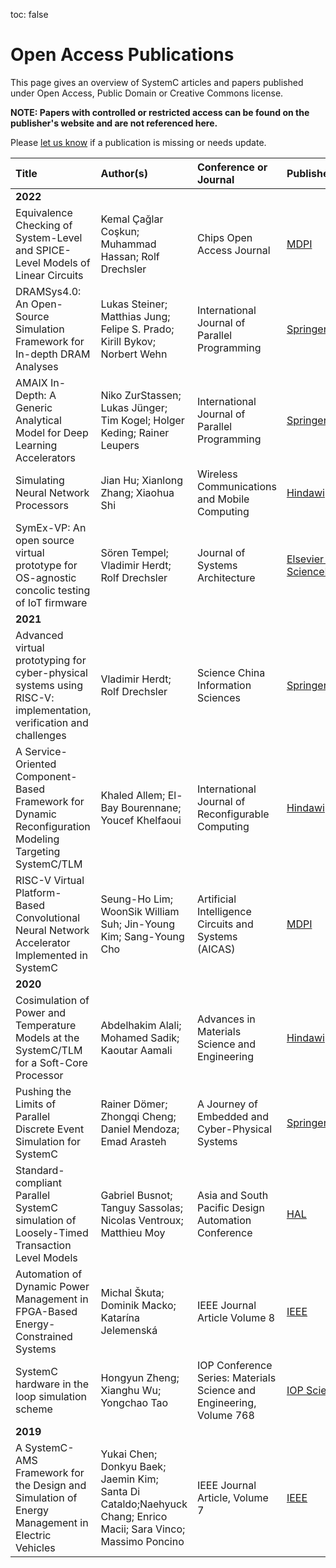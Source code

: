 toc: false

# Open Access Publications

This page gives an overview of SystemC articles and papers published under Open Access, Public Domain or Creative Commons license. 

**NOTE: Papers with controlled or restricted access can be found on the publisher's website and are not referenced here.**

Please [let us know][issues] if a publication is missing or needs update.


| Title          | Author(s)   | Conference or Journal   | Publisher    |
| :------------- | :---------- | :---------------------- | :----------- |
| **2022** |
| Equivalence Checking of System-Level and SPICE-Level Models of Linear Circuits | Kemal Çağlar Coşkun; Muhammad Hassan; Rolf Drechsler | Chips Open Access Journal | [MDPI][2022_5] |
| DRAMSys4.0: An Open-Source Simulation Framework for In-depth DRAM Analyses | Lukas Steiner; Matthias Jung; Felipe S. Prado; Kirill Bykov; Norbert Wehn  | International Journal of Parallel Programming  | [Springer Link][2022_1] |
| AMAIX In-Depth: A Generic Analytical Model for Deep Learning Accelerators | Niko ZurStassen; Lukas Jünger; Tim Kogel; Holger Keding; Rainer Leupers | International Journal of Parallel Programming  | [Springer Link][2022_2] |
| Simulating Neural Network Processors | Jian Hu; Xianlong Zhang; Xiaohua Shi | Wireless Communications and Mobile Computing | [Hindawi][2022_3] |
| SymEx-VP: An open source virtual prototype for OS-agnostic concolic testing of IoT firmware | Sören Tempel; Vladimir Herdt; Rolf Drechsler | Journal of Systems Architecture | [Elsevier / ScienceDirect][2022_4] |
| **2021** |
| Advanced virtual prototyping for cyber-physical systems using RISC-V: implementation, verification and challenges | Vladimir Herdt; Rolf Drechsler | Science China Information Sciences | [Springer Link][2021_1] |
| A Service-Oriented Component-Based Framework for Dynamic Reconfiguration Modeling Targeting SystemC/TLM | Khaled Allem; El-Bay Bourennane; Youcef Khelfaoui | International Journal of Reconfigurable Computing | [Hindawi][2021_2] |
| RISC-V Virtual Platform-Based Convolutional Neural Network Accelerator Implemented in SystemC | Seung-Ho Lim; WoonSik William Suh; Jin-Young Kim; Sang-Young Cho | Artificial Intelligence Circuits and Systems (AICAS) | [MDPI][2021_3]
| **2020** |
| Cosimulation of Power and Temperature Models at the SystemC/TLM for a Soft-Core Processor | Abdelhakim Alali; Mohamed Sadik; Kaoutar Aamali | Advances in Materials Science and Engineering | [Hindawi][2020_1] |
| Pushing the Limits of Parallel Discrete Event Simulation for SystemC | Rainer Dömer; Zhongqi Cheng; Daniel Mendoza; Emad Arasteh | A Journey of Embedded and Cyber-Physical Systems | [Springer Link][2020_2] |
| Standard-compliant Parallel SystemC simulation of Loosely-Timed Transaction Level Models |  Gabriel Busnot; Tanguy Sassolas; Nicolas Ventroux; Matthieu Moy | Asia and South Pacific Design Automation Conference | [HAL][2020_3] |
| Automation of Dynamic Power Management in FPGA-Based Energy-Constrained Systems | Michal Škuta; Dominik Macko; Katarína Jelemenská | IEEE Journal Article Volume 8 | [IEEE][2020_4] |
| SystemC hardware in the loop simulation scheme |  Hongyun Zheng; Xianghu Wu; Yongchao Tao | IOP Conference Series: Materials Science and Engineering, Volume 768 | [IOP Science][2020_5] |
| **2019** |
| A SystemC-AMS Framework for the Design and Simulation of Energy Management in Electric Vehicles | Yukai Chen; Donkyu Baek; Jaemin Kim; Santa Di Cataldo;Naehyuck Chang; Enrico Macii; Sara Vinco; Massimo Poncino | IEEE Journal Article, Volume 7 | [IEEE][2019_1] |
<!--
| **2013** |
| Facilitating the design of fault tolerance in transaction level SystemC programs | Ali Ebnenasir; RezaHajisheykhi ;Sandeep S. Kulkarni | Theoretical Computer Science, Volume 496 | [Elsevier / ScienceDirect][2013_1] |
| **2010** |
| On Mixed Abstraction, Languages, and Simulation Approach to Refinement with SystemC AMS | Yaseen Zaidi; Christoph Grimm; Jan Haase  | EURASIP Journal on Embedded Systems, Volume 20 | [Springer Link][2010_1] |
| **2006** |
| Modeling of a new 2D Acceleration Sensor Array using SystemC-AMS | Erik Markert; Marco Dienel; Goeran Herrmann; Dietmar Mueller; Ulrich Heinkel | Journal of Physics, Volume 34 | [IOP Science][2006_1] |
-->

[2022_1]: https://link.springer.com/article/10.1007/s10766-022-00727-4
[2022_2]: https://link.springer.com/article/10.1007/s10766-022-00728-3
[2022_3]: https://www.hindawi.com/journals/wcmc/2022/7500195/
[2022_4]: https://www.sciencedirect.com/science/article/pii/S1383762122000480
[2022_5]: https://www.mdpi.com/2674-0729/1/1/6

[2021_1]: https://link.springer.com/article/10.1007/s11432-020-3308-4
[2021_2]: https://www.hindawi.com/journals/ijrc/2021/5584391/
[2021_3]: https://www.mdpi.com/2079-9292/10/13/1514

[2020_1]: https://www.hindawi.com/journals/amse/2020/2567915/
[2020_2]: https://link.springer.com/chapter/10.1007/978-3-030-47487-4_7
[2020_3]: https://hal.archives-ouvertes.fr/hal-02416253/
[2020_4]: https://ieeexplore.ieee.org/document/9189856
[2020_5]: https://iopscience.iop.org/article/10.1088/1757-899X/768/7/072029

[2019_1]: https://ieeexplore.ieee.org/document/8648435

<!--
[2013_1]: https://www.sciencedirect.com/science/article/pii/S0304397512010407

[2010_1]: https://link.springer.com/article/10.1155/2010/489365

[2006_1]: https://iopscience.iop.org/article/10.1088/1742-6596/34/1/042
-->
[issues]: https://github.com/accellera-official/systemc.org/issues 